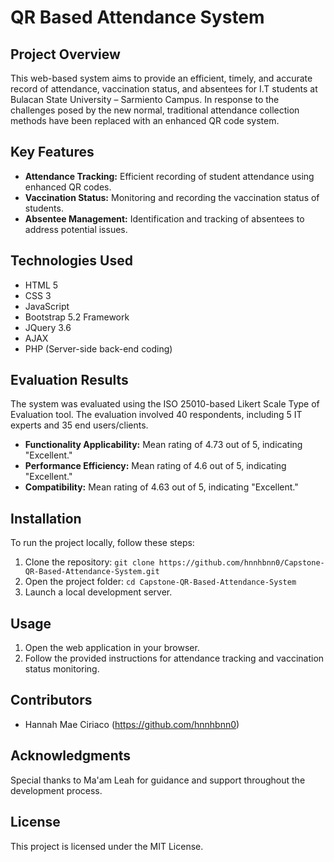 # QR Based Attendance System

## Project Overview

This web-based system aims to provide an efficient, timely, and accurate record of attendance, vaccination status, and absentees for I.T students at Bulacan State University – Sarmiento Campus. In response to the challenges posed by the new normal, traditional attendance collection methods have been replaced with an enhanced QR code system.

## Key Features

- **Attendance Tracking:** Efficient recording of student attendance using enhanced QR codes.
- **Vaccination Status:** Monitoring and recording the vaccination status of students.
- **Absentee Management:** Identification and tracking of absentees to address potential issues.

## Technologies Used

- HTML 5
- CSS 3
- JavaScript
- Bootstrap 5.2 Framework
- JQuery 3.6
- AJAX
- PHP (Server-side back-end coding)

## Evaluation Results

The system was evaluated using the ISO 25010-based Likert Scale Type of Evaluation tool. The evaluation involved 40 respondents, including 5 IT experts and 35 end users/clients.

- **Functionality Applicability:** Mean rating of 4.73 out of 5, indicating "Excellent."
- **Performance Efficiency:** Mean rating of 4.6 out of 5, indicating "Excellent."
- **Compatibility:** Mean rating of 4.63 out of 5, indicating "Excellent."

## Installation

To run the project locally, follow these steps:

1. Clone the repository: `git clone https://github.com/hnnhbnn0/Capstone-QR-Based-Attendance-System.git`
2. Open the project folder: `cd Capstone-QR-Based-Attendance-System`
3. Launch a local development server.

## Usage

1. Open the web application in your browser.
2. Follow the provided instructions for attendance tracking and vaccination status monitoring.

## Contributors

- Hannah Mae Ciriaco (https://github.com/hnnhbnn0)

## Acknowledgments

Special thanks to Ma'am Leah for guidance and support throughout the development process.

## License

This project is licensed under the MIT License.
